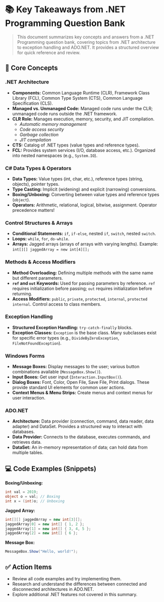 # 📚 Key Takeaways from .NET Programming Question Bank

> This document summarizes key concepts and answers from a .NET Programming question bank, covering topics from .NET architecture to exception handling and ADO.NET.  It provides a structured overview for quick reference and review.

## 🧠 Core Concepts 

### .NET Architecture 

*   **Components:** Common Language Runtime (CLR), Framework Class Library (FCL), Common Type System (CTS), Common Language Specification (CLS).
*   **Managed vs. Unmanaged Code:** Managed code runs under the CLR; unmanaged code runs outside the .NET framework.
*   **CLR Role:**  Manages execution, memory, security, and JIT compilation.
    *   *Automatic memory management*
    *   *Code access security*
    *   *Garbage collection*
    *   *JIT compilation*
*   **CTS:** Catalog of .NET types (value types and reference types).
*   **FCL:** Provides system services (I/O, database access, etc.).  Organized into nested namespaces (e.g., `System.IO`).

### C# Data Types & Operators

*   **Data Types:** Value types (int, char, etc.), reference types (string, objects), pointer types.
*   **Type Casting:** Implicit (widening) and explicit (narrowing) conversions.
*   **Boxing/Unboxing:** Converting between value types and reference types (`object`).
*   **Operators:** Arithmetic, relational, logical, bitwise, assignment.  Operator precedence matters!

### Control Structures & Arrays

*   **Conditional Statements:** `if`, `if-else`, nested `if`, `switch`, nested `switch`.
*   **Loops:** `while`, `for`, `do-while`.
*   **Arrays:** Jagged arrays (arrays of arrays with varying lengths).  Example: `int[][] jaggedArray = new int[4][];`

### Methods & Access Modifiers

*   **Method Overloading:** Defining multiple methods with the same name but different parameters.
*   **`ref` and `out` Keywords:** Used for passing parameters by reference.  `ref` requires initialization before passing; `out` requires initialization before returning.
*   **Access Modifiers:** `public`, `private`, `protected`, `internal`, `protected internal`.  Control access to class members.

### Exception Handling

*   **Structured Exception Handling:** `try-catch-finally` blocks.
*   **Exception Classes:**  `Exception` is the base class.  Many subclasses exist for specific error types (e.g., `DivideByZeroException`, `FileNotFoundException`).

### Windows Forms

*   **Message Boxes:** Display messages to the user; various button combinations available (`MessageBox.Show()`).
*   **Input Boxes:** Get user input (`Interaction.InputBox()`).
*   **Dialog Boxes:** Font, Color, Open File, Save File, Print dialogs.  These provide standard UI elements for common user actions.
*   **Context Menus & Menu Strips:** Create menus and context menus for user interaction.

### ADO.NET

*   **Architecture:** Data provider (connection, command, data reader, data adapter) and DataSet.  Provides a structured way to interact with databases.
*   **Data Provider:**  Connects to the database, executes commands, and retrieves data.
*   **DataSet:** An in-memory representation of data; can hold data from multiple tables.


## 💻 Code Examples (Snippets)

**Boxing/Unboxing:**

```csharp
int val = 2019;
object o = val; // Boxing
int x = (int)o; // Unboxing
```

**Jagged Array:**

```csharp
int[][] jaggedArray = new int[3][];
jaggedArray[0] = new int[] { 1, 2 };
jaggedArray[1] = new int[] { 3, 4, 5 };
jaggedArray[2] = new int[] { 6 };
```

**Message Box:**

```csharp
MessageBox.Show("Hello, world!");
```


## ✅ Action Items

*   Review all code examples and try implementing them.
*   Research and understand the differences between connected and disconnected architectures in ADO.NET.
*   Explore additional .NET features not covered in this summary.


